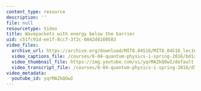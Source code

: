 ```yaml
---
content_type: resource
description: ''
file: null
resourcetype: Video
title: Wavepackets with energy below the barrier
uid: c51fc91d-ee1f-8cc7-3f2c-0842d8160583
video_files:
  archive_url: https://archive.org/download/MIT8.04S16/MIT8_04S16_lec16_s5_300k.mp4
  video_captions_file: /courses/8-04-quantum-physics-i-spring-2016/bd1a3fe9420c57c994c4701ea97369ea_yqrMAZkQOwI.vtt
  video_thumbnail_file: https://img.youtube.com/vi/yqrMAZkQOwI/default.jpg
  video_transcript_file: /courses/8-04-quantum-physics-i-spring-2016/d50f870e5e75e0fd93b1b1b6b3ef2059_yqrMAZkQOwI.pdf
video_metadata:
  youtube_id: yqrMAZkQOwI
---
```

